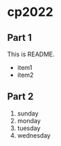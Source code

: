 # cp2022

## Part 1
This is README.
- item1
- item2

## Part 2
1. sunday
1. monday
1. tuesday
1. wednesday
